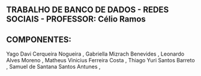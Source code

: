 ## TRABALHO DE BANCO DE DADOS - REDES SOCIAIS - PROFESSOR: Célio Ramos

## COMPONENTES:

Yago Davi Cerqueira Nogueira ,
Gabriella Mizrach Benevides ,
Leonardo Alves Moreno ,
Matheus Vinicius Ferreira Costa ,
Thiago Yuri Santos Barreto ,
Samuel de Santana Santos Antunes ,
